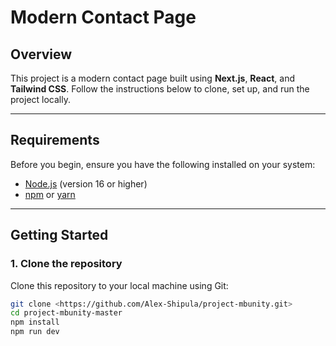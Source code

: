 # Modern Contact Page

## Overview
This project is a modern contact page built using **Next.js**, **React**, and **Tailwind CSS**. Follow the instructions below to clone, set up, and run the project locally.

---

## Requirements
Before you begin, ensure you have the following installed on your system:
- [Node.js](https://nodejs.org/) (version 16 or higher)
- [npm](https://www.npmjs.com/) or [yarn](https://yarnpkg.com/)

---

## Getting Started

### 1. Clone the repository
Clone this repository to your local machine using Git:
```bash
git clone <https://github.com/Alex-Shipula/project-mbunity.git>
cd project-mbunity-master
npm install
npm run dev
